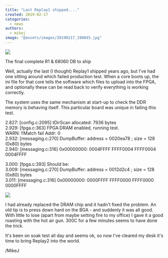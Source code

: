 ```yaml
---
title: "Last Replay1 shipped...."
created: 2019-02-17
categories: 
  - news
authors: 
  - mikej
image: "@assets/images/20190217_190845.jpg"
---
```


![](@assets/images/20190217_190845-1024x576.jpg)

The final complete R1 & 68060 DB to ship

Well, actually the last (I thought) Replay1 shipped years ago, but I've had one sitting around which failed production test. When a core boots up, the ini file for that core tells the software which files to upload into the FPGA, and optionally these can be read back to verify everything is working correctly.

The system uses the same mechanism at start-up to check the DDR memory is behaving itself. This particular board was unique in failing this test.

2.827: \[config.c:2095\] tDirScan allocated: 7936 bytes  
2.929: \[fpga.c:363\] FPGA:DRAM enabled, running test.  
WARN: !!Match fail Addr: 0  
2.932: \[messaging.c:270\] DumpBuffer: address = 0020ea78 ; size = 128 (0x80) bytes  
2.940: \[messaging.c:316\] 0x00000000: 0004FFFF FFFF0004 FFFF0004 0004FFFF

3.000: \[fpga.c:393\] Should be:  
3.009: \[messaging.c:270\] DumpBuffer: address = 0012d2c4 ; size = 128 (0x80) bytes  
3.011: \[messaging.c:316\] 0x00000000: 0000FFFF FFFF0000 FFFF0000 0000FFFF

![](@assets/images/20190217_153746-1024x576.jpg)

I had already replaced the DRAM chip and it hadn't fixed the problem. An old tip is to press down hard on the BGA - and suddenly it was all good. With little to lose (apart from maybe setting fire to my office) I gave it a good roasting with the hot air gun. 300C for a few minutes seems to have done the trick.

It's been on soak test all day and seems ok, so now I've cleared my desk it's time to bring Replay2 into the world.

/MikeJ
